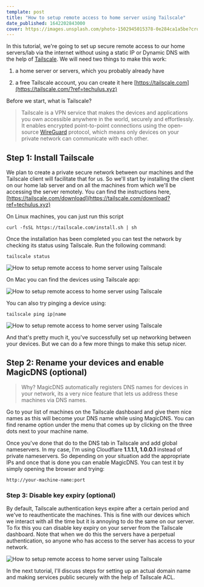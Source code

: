 ```yaml
---
template: post
title: "How to setup remote access to home server using Tailscale"
date_published: 1642202843000
cover: https://images.unsplash.com/photo-1502945015378-0e284ca1a5be?crop=entropy&cs=tinysrgb&fit=max&fm=jpg&ixid=MnwxMTc3M3wwfDF8c2VhcmNofDM4fHxyZW1vdGUlMjB3b3JrfGVufDB8fHx8MTY0MjI0NDAzNA&ixlib=rb-1.2.1&q=80&w=2000
---
```


In this tutorial, we're going to set up secure remote access to our home servers/lab via the internet without using a static IP or Dynamic DNS with the help of [Tailscale](https://tailscale.com/?ref=techulus.xyz). We will need two things to make this work:

1. a home server or servers, which you probably already have
    
2. a free Tailscale account, you can create it here [https://tailscale.com](https://tailscale.com/?ref=techulus.xyz)
    

Before we start, what is Tailscale?

> Tailscale is a VPN service that makes the devices and applications you own accessible anywhere in the world, securely and effortlessly. It enables encrypted point-to-point connections using the open-source [WireGuard](https://www.wireguard.com/?ref=techulus.xyz) protocol, which means only devices on your private network can communicate with each other.

## Step 1: Install Tailscale

We plan to create a private secure network between our machines and the Tailscale client will facilitate that for us. So we'll start by installing the client on our home lab server and on all the machines from which we'll be accessing the server remotely. You can find the instructions here, [https://tailscale.com/download](https://tailscale.com/download?ref=techulus.xyz)

On Linux machines, you can just run this script

`curl -fsSL https://tailscale.com/install.sh | sh`

Once the installation has been completed you can test the network by checking its status using Tailscale. Run the following command:

`tailscale status`

![How to setup remote access to home server using Tailscale](https://cdn.hashnode.com/res/hashnode/image/upload/v1682040976823/88abdf02-7ee6-4daa-86ed-ea1f69251ea1.png)

On Mac you can find the devices using Tailscale app:

![How to setup remote access to home server using Tailscale](https://cdn.hashnode.com/res/hashnode/image/upload/v1682040978798/85db0779-d908-4916-84d7-62baa945a561.png)

You can also try pinging a device using:

`tailscale ping ip|name`

![How to setup remote access to home server using Tailscale](https://cdn.hashnode.com/res/hashnode/image/upload/v1682040980078/3fd19ab4-21c5-4bf7-8575-ecfb2be7f621.png)

And that's pretty much it, you've successfully set up networking between your devices. But we can do a few more things to make this setup nicer.

## Step 2: Rename your devices and enable MagicDNS (optional)

> Why? MagicDNS automatically registers DNS names for devices in your network, its a very nice feature that lets us address these machines via DNS names.

Go to your list of machines on the Tailscale dashboard and give them nice names as this will become your DNS name while using MagicDNS. You can find rename option under the menu that comes up by clicking on the three dots next to your machine name.

Once you've done that do to the DNS tab in Tailscale and add global nameservers. In my case, I'm using Cloudflare **1.1.1.1, 1.0.0.1** instead of private nameservers. So depending on your situation add the appropriate IPs and once that is done you can enable MagicDNS. You can test it by simply opening the browser and trying:

`http://your-machine-name:port`

### Step 3: Disable key expiry (optional)

By default, Tailscale authentication keys expire after a certain period and we've to reauthenticate the machines. This is fine with our devices which we interact with all the time but it is annoying to do the same on our server. To fix this you can disable key expiry on your server from the Tailscale dashboard. Note that when we do this the servers have a perpetual authentication, so anyone who has access to the server has access to your network.

![How to setup remote access to home server using Tailscale](https://cdn.hashnode.com/res/hashnode/image/upload/v1682040980987/7ef1e42d-e822-4acc-aaee-78fb7f950039.png)

In the next tutorial, I'll discuss steps for setting up an actual domain name and making services public securely with the help of Tailscale ACL.